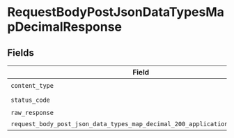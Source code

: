 # RequestBodyPostJsonDataTypesMapDecimalResponse


## Fields

| Field                                                                                                                                                                  | Type                                                                                                                                                                   | Required                                                                                                                                                               | Description                                                                                                                                                            |
| ---------------------------------------------------------------------------------------------------------------------------------------------------------------------- | ---------------------------------------------------------------------------------------------------------------------------------------------------------------------- | ---------------------------------------------------------------------------------------------------------------------------------------------------------------------- | ---------------------------------------------------------------------------------------------------------------------------------------------------------------------- |
| `content_type`                                                                                                                                                         | *String*                                                                                                                                                               | :heavy_check_mark:                                                                                                                                                     | N/A                                                                                                                                                                    |
| `status_code`                                                                                                                                                          | *Integer*                                                                                                                                                              | :heavy_check_mark:                                                                                                                                                     | N/A                                                                                                                                                                    |
| `raw_response`                                                                                                                                                         | [Faraday::Response](https://www.rubydoc.info/gems/faraday/Faraday/Response)                                                                                            | :heavy_minus_sign:                                                                                                                                                     | N/A                                                                                                                                                                    |
| `request_body_post_json_data_types_map_decimal_200_application_json_object`                                                                                            | [T.nilable(Operations::RequestBodyPostJSONDataTypesMapDecimal200ApplicationJSON)](../../models/operations/requestbodypostjsondatatypesmapdecimal200applicationjson.md) | :heavy_minus_sign:                                                                                                                                                     | OK                                                                                                                                                                     |